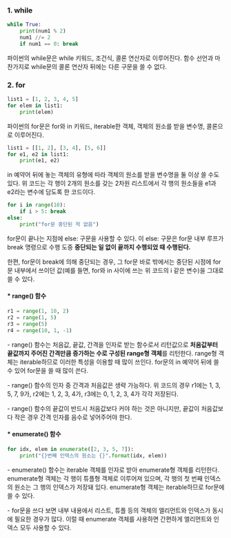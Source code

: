 ### 1. while

```python
while True:
    print(num1 % 2)
    num1 //= 2
    if num1 == 0: break
```

파이썬의 while문은 while 키워드, 조건식, 콜론 연산자로 이루어진다. 함수 선언과 마찬가지로 while문의 콜론 연산자 뒤에는 다른 구문을 쓸 수 없다.


### 2. for

```python
list1 = [1, 2, 3, 4, 5]
for elem in list1:
    print(elem)
```

파이썬의 for문은 for와 in 키워드, iterable한 객체, 객체의 원소를 받을 변수명, 콜론으로 이루어진다.

```python
list1 = [[1, 2], [3, 4], [5, 6]]
for e1, e2 in list1:
    print(e1, e2)
```

in 예약어 뒤에 놓는 객체의 유형에 따라 객체의 원소를 받을 변수명을 둘 이상 쓸 수도 있다. 위 코드는 각 행이 2개의 원소를 갖는 2차원 리스트에서 각 행의 원소들을 e1과 e2라는 변수에 담도록 한 코드이다.


```python
for i in range(10):
    if i > 5: break
else:
    print("for문 중단된 적 없음")
```

for문이 끝나는 지점에 else: 구문을 사용할 수 있다. 이 else: 구문은 for문 내부 루프가 break 명령으로 수행 도중 **중단되는 일 없이 끝까지 수행되었 때 수행된다.**

한편, for문이 break에 의해 중단되는 경우, 그 for문 바로 밖에서는 중단된 시점에 for문 내부에서 쓰이던 값(예를 들면, for와 in 사이에 쓰는 위 코드의 i 같은 변수)을 그대로 쓸 수 있다.

#### * range() 함수

```python
r1 = range(1, 10, 2)
r2 = range(1, 5)
r3 = range(5)
r4 = range(10, 1, -1)
```

\- range() 함수는 처음값, 끝값, 간격을 인자로 받는 함수로서 리턴값으로 **처음값부터 끝값까지 주어진 간격만큼 증가하는 수로 구성된 range형 객체**를 리턴한다. range형 객체는 iterable하므로 이러한 특성을 이용할 때 많이 쓰인다. for문의 in 예약어 뒤에 쓸 수 있어 for문을 쓸 때 많이 쓴다.

\- range() 함수의 인자 중 간격과 처음값은 생략 가능하다. 위 코드의 경우 r1에는 1, 3, 5, 7, 9가, r2에는 1, 2, 3, 4가, r3에는 0, 1, 2, 3, 4가 각각 저장된다.

\- range() 함수의 끝값이 반드시 처음값보다 커야 하는 것은 아니지만, 끝값이 처음값보다 작은 경우 간격 인자를 음수로 넣어주어야 한다.

#### * enumerate() 함수

```python
for idx, elem in enumerate([2, 3, 5, 7]):
    print("{}번째 인덱스의 원소는 {}".format(idx, elem))
```

\- enumerate() 함수는 iterable 객체를 인자로 받아 enumerate형 객체를 리턴한다. enumerate형 객체는 각 행이 튜플형 객체로 이루어져 있으며, 각 행의 첫 번째 인덱스의 원소는 그 행의 인덱스가 저장돼 있다. enumerate형 객체는 iterable하므로 for문에 쓸 수 있다.

\- for문을 쓰다 보면 내부 내용에서 리스트, 튜플 등의 객체의 엘리먼트와 인덱스가 동시에 필요한 경우가 많다. 이럴 때 enumerate 객체를 사용하면 간편하게 엘리먼트와 인덱스 모두 사용할 수 있다.
